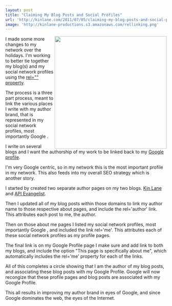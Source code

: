 ```yaml
---
layout: post
title: "Claiming My Blog Posts and Social Profiles"
url: 'http://kinlane.com/2011/07/05/claiming-my-blog-posts-and-social-profiles/'
image: 'http://kinlane-productions.s3.amazonaws.com/rellinking.png'
---
```


<img src="http://kinlane-productions.s3.amazonaws.com/rellinking.png" alt="" width="350" align="right" />I made some more changes to my network over the holidays. I'm working to better tie together my blog(s) and my social network profiles using the [rel="" property][1].

The process is a three part process, meant to link the various places I write with my author brand, that is represented in my social network profiles, most importantly Google .

I write on several blogs and I want the authorship of my work to be linked back to my [Google profile][2].

I'm very Google centric, so in my network this is the most important profile in my network. This also feeds into my overall SEO strategy which is another story.

I started by created two separate author pages on my two blogs. [Kin Lane][3] and [API Evangelist][4].

Then I updated all of my blog posts within those domains to link my author name to those respective about pages, and include the rel='author' link. This attributes each post to me, the author.

Then on those about me pages I listed my social network profiles, most importantly Google , and included the link rel='me'. This attributes each of these social network profiles as my profile pages.

The final link is on my Google Profile page I make sure and add link to both my blogs, and include the option "This page is specifically about me", which automatically includes the rel='me' property for each of the links.

All of this completes a circle showing that I am the author of my blog posts, and associating these blog posts with my Google Profile. Google will now recongize that these profile pages and blog posts are associated with my Google Profile.

This all results in improving my author brand in eyes of Google, and since Google dominates the web, the eyes of the Internet.

   [1]: http://www.w3schools.com/jsref/prop_link_rel.asp (rel= property)
   [2]: https://plus.google.com/106460238807821851374/ (Google   Profile)
   [3]: http://www.kinlane.com/about/ (Kin Lane)
   [4]: http://blog.apievangelist.com/about/ (API Evangelist)
